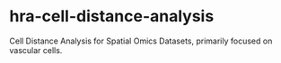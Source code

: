 # hra-cell-distance-analysis
Cell Distance Analysis for Spatial Omics Datasets, primarily focused on vascular cells.
